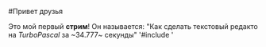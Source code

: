 #Привет друзья

Это мой первый **стрим**! Он называется: "Как сделать текстовый редакто на *TurboPascal* за ~34.777~ секунды"
'#include <iostream>'
